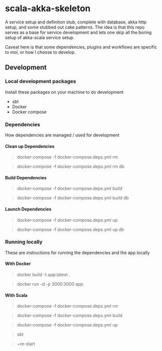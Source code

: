 # scala-akka-skeleton
A service setup and definition stub, complete with database, akka http setup, and some stubbed out cake patterns.
The idea is that this repo serves as a base for service development and lets one skip all the boring setup of akka-scala service setup.

Caveat here is that some dependencies, plugins and workflows are specific to moi, or how I choose to develop.

## Development

### Local development packages
Install these packages on your machine to do development

- sbt
- Docker
- Docker compose

### Dependencies
How dependencies are managed / used for development

#### Clean up Dependencies
> docker-compose -f docker-compose.deps.yml rm

> docker-compose -f docker-compose.deps.yml rm db

#### Build Dependencies
> docker-compose -f docker-compose.deps.yml build

> docker-compose -f docker-compose.deps.yml build db

#### Launch Dependencies
> docker-compose -f docker-compose.deps.yml up

> docker-compose -f docker-compose.deps.yml up db

### Running locally
These are instructions for running the dependencies and the app locally

#### With Docker

> docker build -t app:latest .

> docker run -d -p 3000:3000 app

#### With Scala

> docker-compose -f docker-compose.deps.yml rm

> docker-compose -f docker-compose.deps.yml build

> docker-compose -f docker-compose.deps.yml up

> sbt

> ~re-start

